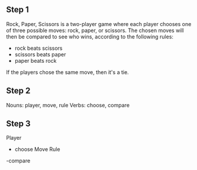 ## Step 1
Rock, Paper, Scissors is a two-player game where each player chooses
one of three possible moves: rock, paper, or scissors. The chosen moves
will then be compared to see who wins, according to the following rules:

- rock beats scissors
- scissors beats paper
- paper beats rock

If the players chose the same move, then it's a tie.

## Step 2

Nouns: player, move, rule
Verbs: choose, compare

## Step 3

Player
- choose
Move
Rule

-compare
